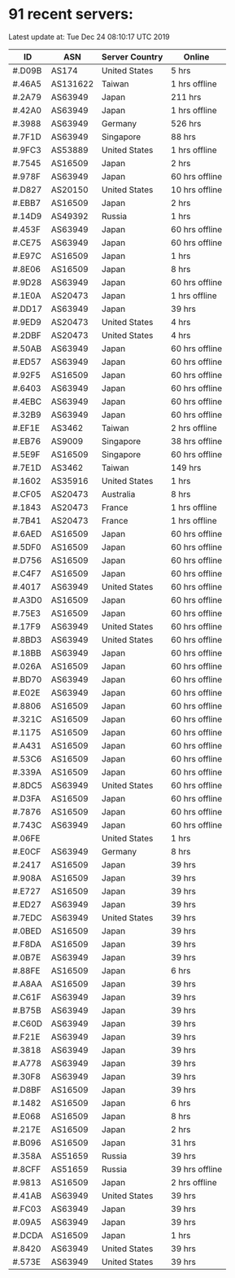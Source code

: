 # 91 recent servers:

Latest update at: Tue Dec 24 08:10:17 UTC 2019

| ID | ASN | Server Country | Online |
| -- | --- | -------------- | ------ |
| #.D09B | AS174 | United States | 5 hrs |
| #.46A5 | AS131622 | Taiwan | 1 hrs offline |
| #.2A79 | AS63949 | Japan | 211 hrs |
| #.42A0 | AS63949 | Japan | 1 hrs offline |
| #.3988 | AS63949 | Germany | 526 hrs |
| #.7F1D | AS63949 | Singapore | 88 hrs |
| #.9FC3 | AS53889 | United States | 1 hrs offline |
| #.7545 | AS16509 | Japan | 2 hrs |
| #.978F | AS63949 | Japan | 60 hrs offline |
| #.D827 | AS20150 | United States | 10 hrs offline |
| #.EBB7 | AS16509 | Japan | 2 hrs |
| #.14D9 | AS49392 | Russia | 1 hrs |
| #.453F | AS63949 | Japan | 60 hrs offline |
| #.CE75 | AS63949 | Japan | 60 hrs offline |
| #.E97C | AS16509 | Japan | 1 hrs |
| #.8E06 | AS16509 | Japan | 8 hrs |
| #.9D28 | AS63949 | Japan | 60 hrs offline |
| #.1E0A | AS20473 | Japan | 1 hrs offline |
| #.DD17 | AS63949 | Japan | 39 hrs |
| #.9ED9 | AS20473 | United States | 4 hrs |
| #.2DBF | AS20473 | United States | 4 hrs |
| #.50AB | AS63949 | Japan | 60 hrs offline |
| #.ED57 | AS63949 | Japan | 60 hrs offline |
| #.92F5 | AS16509 | Japan | 60 hrs offline |
| #.6403 | AS63949 | Japan | 60 hrs offline |
| #.4EBC | AS63949 | Japan | 60 hrs offline |
| #.32B9 | AS63949 | Japan | 60 hrs offline |
| #.EF1E | AS3462 | Taiwan | 2 hrs offline |
| #.EB76 | AS9009 | Singapore | 38 hrs offline |
| #.5E9F | AS16509 | Singapore | 60 hrs offline |
| #.7E1D | AS3462 | Taiwan | 149 hrs |
| #.1602 | AS35916 | United States | 1 hrs |
| #.CF05 | AS20473 | Australia | 8 hrs |
| #.1843 | AS20473 | France | 1 hrs offline |
| #.7B41 | AS20473 | France | 1 hrs offline |
| #.6AED | AS16509 | Japan | 60 hrs offline |
| #.5DF0 | AS16509 | Japan | 60 hrs offline |
| #.D756 | AS16509 | Japan | 60 hrs offline |
| #.C4F7 | AS16509 | Japan | 60 hrs offline |
| #.4017 | AS63949 | United States | 60 hrs offline |
| #.A3D0 | AS16509 | Japan | 60 hrs offline |
| #.75E3 | AS16509 | Japan | 60 hrs offline |
| #.17F9 | AS63949 | United States | 60 hrs offline |
| #.8BD3 | AS63949 | United States | 60 hrs offline |
| #.18BB | AS63949 | Japan | 60 hrs offline |
| #.026A | AS16509 | Japan | 60 hrs offline |
| #.BD70 | AS63949 | Japan | 60 hrs offline |
| #.E02E | AS63949 | Japan | 60 hrs offline |
| #.8806 | AS16509 | Japan | 60 hrs offline |
| #.321C | AS16509 | Japan | 60 hrs offline |
| #.1175 | AS16509 | Japan | 60 hrs offline |
| #.A431 | AS16509 | Japan | 60 hrs offline |
| #.53C6 | AS16509 | Japan | 60 hrs offline |
| #.339A | AS16509 | Japan | 60 hrs offline |
| #.8DC5 | AS63949 | United States | 60 hrs offline |
| #.D3FA | AS16509 | Japan | 60 hrs offline |
| #.7876 | AS16509 | Japan | 60 hrs offline |
| #.743C | AS63949 | Japan | 60 hrs offline |
| #.06FE |  | United States | 1 hrs |
| #.E0CF | AS63949 | Germany | 8 hrs |
| #.2417 | AS16509 | Japan | 39 hrs |
| #.908A | AS16509 | Japan | 39 hrs |
| #.E727 | AS16509 | Japan | 39 hrs |
| #.ED27 | AS63949 | Japan | 39 hrs |
| #.7EDC | AS63949 | United States | 39 hrs |
| #.0BED | AS16509 | Japan | 39 hrs |
| #.F8DA | AS16509 | Japan | 39 hrs |
| #.0B7E | AS63949 | Japan | 39 hrs |
| #.88FE | AS16509 | Japan | 6 hrs |
| #.A8AA | AS16509 | Japan | 39 hrs |
| #.C61F | AS63949 | Japan | 39 hrs |
| #.B75B | AS63949 | Japan | 39 hrs |
| #.C60D | AS63949 | Japan | 39 hrs |
| #.F21E | AS63949 | Japan | 39 hrs |
| #.3818 | AS63949 | Japan | 39 hrs |
| #.A778 | AS63949 | Japan | 39 hrs |
| #.30F8 | AS63949 | Japan | 39 hrs |
| #.D8BF | AS16509 | Japan | 39 hrs |
| #.1482 | AS16509 | Japan | 6 hrs |
| #.E068 | AS16509 | Japan | 8 hrs |
| #.217E | AS16509 | Japan | 2 hrs |
| #.B096 | AS16509 | Japan | 31 hrs |
| #.358A | AS51659 | Russia | 39 hrs |
| #.8CFF | AS51659 | Russia | 39 hrs offline |
| #.9813 | AS16509 | Japan | 2 hrs offline |
| #.41AB | AS63949 | United States | 39 hrs |
| #.FC03 | AS63949 | Japan | 39 hrs |
| #.09A5 | AS63949 | Japan | 39 hrs |
| #.DCDA | AS16509 | Japan | 1 hrs |
| #.8420 | AS63949 | United States | 39 hrs |
| #.573E | AS63949 | United States | 39 hrs |

